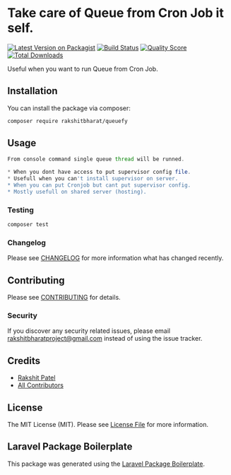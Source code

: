# Take care of Queue from Cron Job it self.

[![Latest Version on Packagist](https://img.shields.io/packagist/v/rakshitbharat/queuefy.svg?style=flat-square)](https://packagist.org/packages/rakshitbharat/queuefy)
[![Build Status](https://img.shields.io/travis/rakshitbharat/queuefy/master.svg?style=flat-square)](https://travis-ci.org/rakshitbharat/queuefy)
[![Quality Score](https://img.shields.io/scrutinizer/g/rakshitbharat/queuefy.svg?style=flat-square)](https://scrutinizer-ci.com/g/rakshitbharat/queuefy)
[![Total Downloads](https://img.shields.io/packagist/dt/rakshitbharat/queuefy.svg?style=flat-square)](https://packagist.org/packages/rakshitbharat/queuefy)

Useful when you want to run Queue from Cron Job.

## Installation

You can install the package via composer:

```bash
composer require rakshitbharat/queuefy
```

## Usage

``` php
From console command single queue thread will be runned.

* When you dont have access to put supervisor config file.
* Usefull when you can't install supervisor on server.
* When you can put Cronjob but cant put supervisor config.
* Mostly usefull on shared server (hosting).
```

### Testing

``` bash
composer test
```

### Changelog

Please see [CHANGELOG](CHANGELOG.md) for more information what has changed recently.

## Contributing

Please see [CONTRIBUTING](CONTRIBUTING.md) for details.

### Security

If you discover any security related issues, please email rakshitbharatproject@gmail.com instead of using the issue tracker.

## Credits

- [Rakshit Patel](https://github.com/rakshitbharat)
- [All Contributors](../../contributors)

## License

The MIT License (MIT). Please see [License File](LICENSE.md) for more information.

## Laravel Package Boilerplate

This package was generated using the [Laravel Package Boilerplate](https://laravelpackageboilerplate.com).
